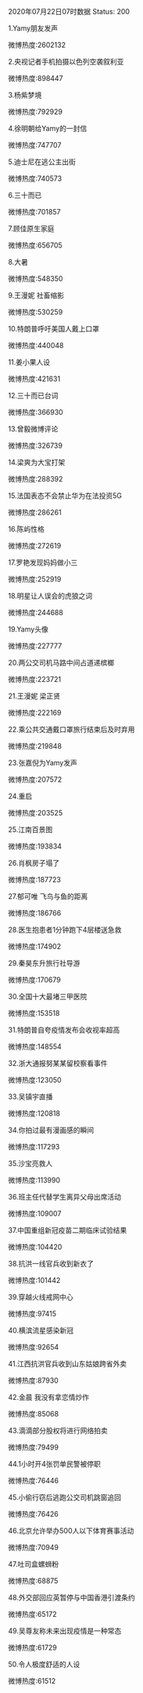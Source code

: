 2020年07月22日07时数据
Status: 200

1.Yamy朋友发声

微博热度:2602132

2.央视记者手机拍摄以色列空袭叙利亚

微博热度:898447

3.杨紫梦境

微博热度:792929

4.徐明朝给Yamy的一封信

微博热度:747707

5.迪士尼在逃公主出街

微博热度:740573

6.三十而已

微博热度:701857

7.顾佳原生家庭

微博热度:656705

8.大暑

微博热度:548350

9.王漫妮 社畜缩影

微博热度:530259

10.特朗普呼吁美国人戴上口罩

微博热度:440048

11.姜小果人设

微博热度:421631

12.三十而已台词

微博热度:366930

13.曾毅微博评论

微博热度:326739

14.梁爽为大宝打架

微博热度:288392

15.法国表态不会禁止华为在法投资5G

微博热度:286261

16.陈屿性格

微博热度:272619

17.罗艳发现妈妈做小三

微博热度:252919

18.明星让人误会的虎狼之词

微博热度:244688

19.Yamy头像

微博热度:227777

20.两公交司机马路中间占道递槟榔

微博热度:223721

21.王漫妮 梁正贤

微博热度:222169

22.乘公共交通戴口罩旅行结束后及时弃用

微博热度:219848

23.张嘉倪为Yamy发声

微博热度:207572

24.重启

微博热度:203525

25.江南百景图

微博热度:193834

26.肖枫房子塌了

微博热度:187723

27.郁可唯 飞鸟与鱼的距离

微博热度:186766

28.医生抱患者1分钟跑下4层楼送急救

微博热度:174902

29.秦昊东升旅行社导游

微博热度:170679

30.全国十大最堵三甲医院

微博热度:153518

31.特朗普自夸疫情发布会收视率超高

微博热度:148554

32.浙大通报努某某留校察看事件

微博热度:123050

33.吴镇宇直播

微博热度:120818

34.你拍过最有漫画感的瞬间

微博热度:117293

35.沙宝亮救人

微博热度:113990

36.班主任代替学生离异父母出席活动

微博热度:109007

37.中国重组新冠疫苗二期临床试验结果

微博热度:104420

38.抗洪一线官兵收到新衣了

微博热度:101442

39.穿越火线戒网中心

微博热度:97415

40.横滨流星感染新冠

微博热度:92654

41.江西抗洪官兵收到山东姑娘跨省外卖

微博热度:87930

42.金晨 我没有拿恋情炒作

微博热度:85068

43.滴滴部分股权将进行网络拍卖

微博热度:79499

44.1小时开4张罚单民警被停职

微博热度:76446

45.小偷行窃后逃跑公交司机跳窗追回

微博热度:76426

46.北京允许举办500人以下体育赛事活动

微博热度:70949

47.吐司盒螺蛳粉

微博热度:68875

48.外交部回应英暂停与中国香港引渡条约

微博热度:65172

49.吴尊友称未来出现疫情是一种常态

微博热度:61729

50.令人极度舒适的人设

微博热度:61512

